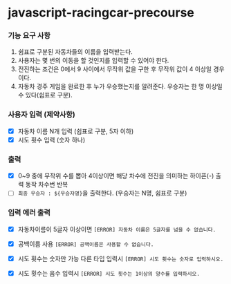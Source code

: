 # javascript-racingcar-precourse

### 기능 요구 사항
1. 쉼표로 구분된 자동차들의 이름을 입력받는다.
2. 사용자는 몇 번의 이동을 할 것인지를 입력할 수 있어야 한다.
3. 전진하는 조건은 0에서 9 사이에서 무작위 값을 구한 후 무작위 값이 4 이상일 경우이다.
4. 자동차 경주 게임을 완료한 후 누가 우승했는지를 알려준다. 우승자는 한 명 이상일 수 있다(쉽표로 구분).

### 사용자 입력 (제약사항)
- [x] 자동차 이름 N개 입력 (쉽표로 구분, 5자 이하)
- [x] 시도 횟수 입력 (숫자 하나)

### 출력
- [x] 0~9 중에 무작위 수를 뽑아 4이상이면 해당 차수에 전진을 의미하는 하이픈(-) 출력 동작 차수번 반복
- [ ] `최종 우승자 : ${우승자명}`을 출력한다. (우승자는 N명, 쉼표로 구분)

### 입력 에러 출력
- [x] 자동차이름이 5글자 이상이면 `[ERROR] 자동차 이름은 5글자를 넘을 수 없습니다.`
- [x] 공백이름 사용 `[ERROR] 공백이름은 사용할 수 없습니다.`
- [x] 시도 횟수는 숫자만 가능 다른 타입 입력시 `[ERROR] 시도 횟수는 숫자로 입력하시오.`
- [x] 시도 횟수는 음수 입력시 `[ERROR] 시도 횟수는 1이상의 양수를 입력하시오.`




